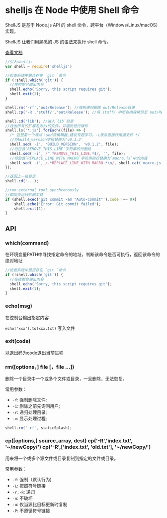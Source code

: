 <!--
 * @Descripttion: 
 * @version: 
 * @Author: qiuxchao
 * @Date: 2022-08-17 09:36:05
 * @LastEditors: qiuxchao
 * @LastEditTime: 2022-08-17 18:16:11
-->
# shelljs 在 Node 中使用 Shell 命令

ShellJS 是基于 Node.js API 的 shell 命令，跨平台（Windows/Linux/macOS）实现。

ShellJS 让我们用熟悉的 JS 的语法来执行 shell 命令。

[查看文档](https://www.npmjs.com/package/shelljs)

```js
//引入shelljs
var shell = require('shelljs')

//检查系统中是否存在 `git `命令
if (!shell.which('git')) {
  //在控制台输出内容
  shell.echo('Sorry, this script requires git');
  shell.exit(1);
}

shell.rm('-rf','out/Release'); //强制递归删除 out/Release目录
shell.cp('-R','stuff/','out/Release'); //将 stuff/ 中所有内容拷贝至 out/Release 目录

shell.cd('lib'); //进入`lib`目录
//找出所有的扩展名为js的文件，并遍历进行操作
shell.ls('*.js').forEach((file) => {
  /* 这是第一个难点：sed流编辑器,建议专题学习，-i表示直接作用源文件 */
  //将build_version字段替换为'v0.1.2'
  shell.sed('-i', 'BUILD_VERSION', 'v0.1.2', file);
  //将包含`REMOVE_THIS_LINE`字符串的行删除
  shell.sed('-i', /^.*REMOVE_THIS_LINE.*$/, '', file);
  //将包含`REPLACE_LINE_WITH_MACRO`字符串的行替换为`macro.js`中的内容
  shell.sed('-i', /.*REPLACE_LINE_WITH_MACRO.*\n/, shell.cat('macro.js'), file);
});

//返回上一级目录
shell.cd('..');

//run external tool synchronously
//即同步运行外部工具
if (shell.exec('git commit -am "Auto-commit"').code !== 0){
    shell.echo('Error: Git commit failed');
    shell.exit(1);
}
```

## API

### which(command)

在环境变量PATH中寻找指定命令的地址，判断该命令是否可执行，返回该命令的绝对地址

```js
//检查系统中是否存在 `git `命令
if (!shell.which('git')) {
  //在控制台输出内容
  shell.echo('Sorry, this script requires git');
  shell.exit(1);
}
```

### echo(msg)

在控制台输出指定内容

`echo('xxx').to(xxx.txt)` 写入文件

### exit(code)

以退出码为code退出当前进程

### rm([options，] file [，file ...])

删除一个目录中一个或多个文件或目录，一旦删除，无法恢复。

常用参数：

- `-f`: 强制删除文件;
- `-i`: 删除之前先询问用户;
- `-r`: 递归处理目录;
- `-v`: 显示处理过程;

```js
shell.rm('-rf', staticSplash);
```

### cp([options,] source_array, dest) cp('-R','index.txt', '~/newCopy/') cp('-R',['index.txt', 'old.txt'], '~/newCopy/')

用来将一个或多个源文件或目录复制到指定的文件或目录。

常用参数：

- `-f`: 强制（默认行为)
- `-L`: 按照符号链接
- `-r,-R`: 递归
- `-n`: 不破坏
- `-u`: 仅当源比目标更新时复制
- `-P`: 不遵循符号链接
